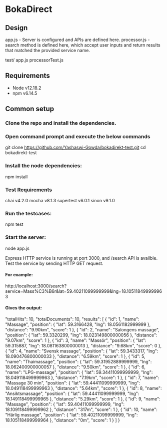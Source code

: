 # BokaDirect
## Design
app.js - Server is configured and APIs are defined here.
processor.js - search method is defined here, which accept user inputs and return results that matched the provided service name.
 
test/
    app.js
    processorTest.js
        
## Requirements
- Node v12.18.2
- npm v6.14.5

## Common setup
### Clone the repo and install the dependencies.

### Open command prompt and execute the below commands
git clone https://github.com/Yashaswi-Gowda/bokadirekt-test.git
cd bokadirekt-test

### Install the node dependencies:
npm install

### Test Requirements
chai v4.2.0
mocha v8.1.3
supertest v6.0.1
sinon v9.1.0

### Run the testcases:
npm test

### Start the server:
node app.js

Express HTTP service is running at port 3000, and /search API is availble.
Test the service by sending HTTP GET request.
#### For example:
http://localhost:3000/search?service=Mass%C3%B6r&lat=59.40211099999999&lng=18.105118499999963

#### Gives the output:

  
  "totalHits": 10,
  "totalDocuments": 10,
  "results": [
    {
      "id": 1,
      "name": "Massage",
      "position": {
        "lat": 59.3166428,
        "lng": 18.0561182999999
      },
      "distance": "9.90km",
      "score": 1
    },
    {
      "id": 2,
      "name": "Salongens massage",
      "position": {
        "lat": 59.3320299,
        "lng": 18.023149800000056
      },
      "distance": "9.07km",
      "score": 1
    },
    {
      "id": 3,
      "name": "Massör",
      "position": {
        "lat": 59.315887,
        "lng": 18.081163800000013
      },
      "distance": "9.68km",
      "score": 0
    },
    {
      "id": 4,
      "name": "Svensk massage",
      "position": {
        "lat": 59.3433317,
        "lng": 18.090476800000033
      },
      "distance": "6.59km",
      "score": 1
    },
    {
      "id": 5,
      "name": "Thaimassage",
      "position": {
        "lat": 59.31952889999999,
        "lng": 18.062400900000057
      },
      "distance": "9.50km",
      "score": 1
    },
    {
      "id": 6,
      "name": "LPG-massage",
      "position": {
        "lat": 59.34411099999999,
        "lng": 18.049118499999963
      },
      "distance": "7.19km",
      "score": 1
    },
    {
      "id": 7,
      "name": "Massage 30 min",
      "position": {
        "lat": 59.44411099999999,
        "lng": 18.049118499999963
      },
      "distance": "5.64km",
      "score": 1
    },
    {
      "id": 8,
      "name": "Ansiktsmassage",
      "position": {
        "lat": 59.44411099999999,
        "lng": 18.149118499999965
      },
      "distance": "5.29km",
      "score": 1
    },
    {
      "id": 9,
      "name": "Massage",
      "position": {
        "lat": 59.40411099999999,
        "lng": 18.109118499999962
      },
      "distance": "317m",
      "score": 1
    },
    {
      "id": 10,
      "name": "Härlig massage",
      "position": {
        "lat": 59.40211099999999,
        "lng": 18.105118499999964
      },
      "distance": "0m",
      "score": 1
    }
  ]
}